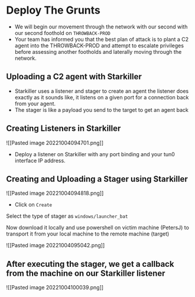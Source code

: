 # Deploy The Grunts
- We will begin our movement through the network with our second with our second foothold on `THROWBACK-PROD` 
- Your team has informed you that the best plan of attack is to plant a C2 agent into the THROWBACK-PROD and attempt to escalate privileges before assessing another footholds and laterally moving through the network.



## Uploading a C2 agent with Starkiller
- Starkiller uses a listener and stager to create an agent the listener does exactly as it sounds like, it listens on a given port for a connection back from your agent.
- The stager is like a payload you send to the target to get an agent back


## Creating Listeners in Starkiller
![[Pasted image 20221004094701.png]]
- Deploy a listener on Starkiller with any port binding and your tun0 interface IP address.


## Creating and Uploading a Stager using Starkiller
![[Pasted image 20221004094818.png]]
- Click on `Create`

Select the type of stager as `windows/launcher_bat`

Now download it locally and use powershell on victim machine (PetersJ) to transport it from your local machine to the remote machine (target)

![[Pasted image 20221004095042.png]]


## After executing the stager, we get a callback from the machine on our Starkiller listener
![[Pasted image 20221004100039.png]]
